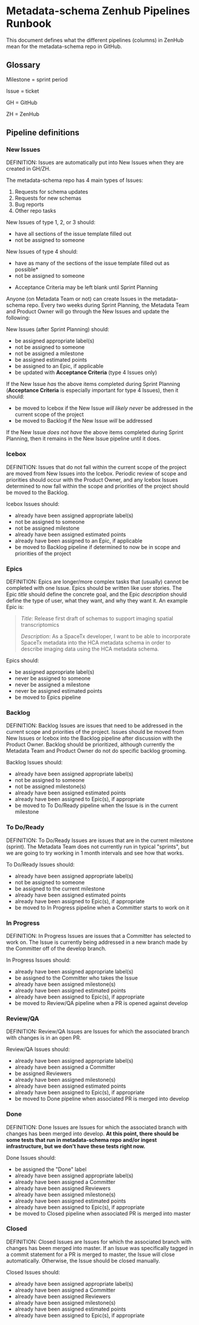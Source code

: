 # Metadata-schema Zenhub Pipelines Runbook

This document defines what the different pipelines (columns) in ZenHub mean for the metadata-schema repo in GitHub.

## Glossary

Milestone = sprint period

Issue = ticket

GH = GitHub

ZH = ZenHub

## Pipeline definitions

### New Issues

DEFINITION: Issues are automatically put into New Issues when they are
created in GH/ZH.

The metadata-schema repo has 4 main types of Issues:

1.  Requests for schema updates
1.  Requests for new schemas
1.  Bug reports
1.  Other repo tasks

New Issues of type 1, 2, or 3 should:
-   have all sections of the issue template filled out
-   not be assigned to someone

New Issues of type 4 should:
-   have as many of the sections of the issue template filled out as possible*
-   not be assigned to someone

* Acceptance Criteria may be left blank until Sprint Planning

Anyone (on Metadata Team or not) can create Issues in the metadata-schema repo. Every two weeks during Sprint Planning, the Metadata Team and Product Owner will go through the New Issues and update the following:

New Issues (after Sprint Planning) should:
-   be assigned appropriate label(s)
-   not be assigned to someone
-   not be assigned a milestone
-   be assigned estimated points
-   be assigned to an Epic, if applicable
-   be updated with **Acceptance Criteria** (type 4 Issues only)

If the New Issue *has* the above items completed during Sprint Planning (**Acceptance Criteria** is especially important for type 4 Issues), then it should:
-   be moved to Icebox if the New Issue *will likely never* be addressed in the current scope of the project
-   be moved to Backlog if the New Issue *will* be addressed

If the New Issue *does not have* the above items completed during Sprint Planning, then it remains in the New Issue pipeline until it does.

### Icebox

DEFINITION: Issues that do not fall within the current scope of the project are moved from New Issues into the Icebox. Periodic review of scope and priorities should occur with the Product Owner, and any Icebox Issues determined to now fall within the scope and priorities of the project should be moved to the Backlog.

Icebox Issues should:
-   already have been assigned appropriate label(s)
-   not be assigned to someone
-   not be assigned milestone
-   already have been assigned estimated points
-   already have been assigned to an Epic, if applicable
-   be moved to Backlog pipeline if determined to now be in scope and priorities of the project

### Epics

DEFINITION: Epics are longer/more complex tasks that (usually) cannot be completed with one Issue. Epics should be written like user stories. The Epic *title* should define the concrete goal, and the Epic *description* should define the type of user, what they want, and why they want it. An example Epic is:

> *Title*: Release first draft of schemas to support imaging spatial
> transcriptomics
>
> *Description*: As a SpaceTx developer, I want to be able to
> incorporate SpaceTx metadata into the HCA metadata schema in order to
> describe imaging data using the HCA metadata schema.

Epics should:
-   be assigned appropriate label(s)
-   never be assigned to someone
-   never be assigned a milestone
-   never be assigned estimated points
-   be moved to Epics pipeline

### Backlog

DEFINITION: Backlog Issues are issues that need to be addressed in the current scope and priorities of the project. Issues should be moved from New Issues or Icebox into the Backlog pipeline after discussion with the Product Owner. Backlog should be prioritized, although currently the Metadata Team and Product Owner do not do specific backlog grooming.

Backlog Issues should:
-   already have been assigned appropriate label(s)
-   not be assigned to someone
-   not be assigned milestone(s)
-   already have been assigned estimated points
-   already have been assigned to Epic(s), if appropriate
-   be moved to To Do/Ready pipeline when the Issue is in the current milestone

### To Do/Ready

DEFINITION: To Do/Ready Issues are issues that are in the current milestone (sprint). The Metadata Team does not currently run in typical "sprints", but we are going to try working in 1 month intervals and see how that works.

To Do/Ready Issues should:
-   already have been assigned appropriate label(s)
-   not be assigned to someone
-   be assigned to the current milestone
-   already have been assigned estimated points
-   already have been assigned to Epic(s), if appropriate
-   be moved to In Progress pipeline when a Committer starts to work on it

### In Progress

DEFINITION: In Progress Issues are issues that a Committer has selected to work on. The Issue is currently being addressed in a new branch made by the Committer off of the develop branch.

In Progress Issues should:
-   already have been assigned appropriate label(s)
-   be assigned to the Committer who takes the Issue
-   already have been assigned milestone(s)
-   already have been assigned estimated points
-   already have been assigned to Epic(s), if appropriate
-   be moved to Review/QA pipeline when a PR is opened against develop

### Review/QA

DEFINITION: Review/QA Issues are Issues for which the associated branch with changes is in an open PR.

Review/QA Issues should:
-   already have been assigned appropriate label(s)
-   already have been assigned a Committer
-   be assigned Reviewers
-   already have been assigned milestone(s)
-   already have been assigned estimated points
-   already have been assigned to Epic(s), if appropriate
-   be moved to Done pipeline when associated PR is merged into develop

### Done

DEFINITION: Done Issues are Issues for which the associated branch with changes has been merged into develop. **At this point, there should be some tests that run in metadata-schema repo and/or ingest infrastructure, but we don't have these tests right now.**

Done Issues should:
-   be assigned the "Done" label
-   already have been assigned appropriate label(s)
-   already have been assigned a Committer
-   already have been assigned Reviewers
-   already have been assigned milestone(s)
-   already have been assigned estimated points
-   already have been assigned to Epic(s), if appropriate
-   be moved to Closed pipeline when associated PR is merged into master

### Closed

DEFINITION: Closed Issues are Issues for which the associated branch with changes has been merged into master. If an Issue was specifically tagged in a commit statement for a PR is merged to master, the Issue will close automatically. Otherwise, the Issue should be closed manually.

Closed Issues should:
-   already have been assigned appropriate label(s)
-   already have been assigned a Committer
-   already have been assigned Reviewers
-   already have been assigned milestone(s)
-   already have been assigned estimated points
-   already have been assigned to Epic(s), if appropriate
